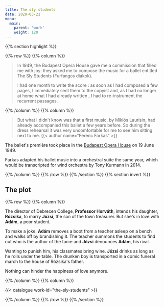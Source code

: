 ```yaml
---
title: The sly students
date: 2020-03-21
menu:
  main:
    parent: 'work'
    weight: 120
---
```


{{% section highlight %}}

{{% row %}}
{{% column %}}

> In 1949, the Budapest Opera House gave me a commission that filled me with joy:
> they asked me to compose the music for a ballet entitled The Sly Students
> (Furfangos diákok). 
>
> I had one month to write the score : as soon as I had composed a few pages,
> I immediately sent them to the copyist and, as I  had no longer at home what
> I had already written , I had to re-instrument the recurrent passages.

{{% /column %}}
{{% column %}}

> But what I didn't know was that a first music, by Miklós Laurisin, had
> already accompanied this ballet a few years before. So during the dress
> rehearsal it was very uncomfortable for me to see him sitting next to me.
> {{< author name="Ferenc Farkas" >}}

The ballet's première took place in the
[Budapest Opera House](https://en.wikipedia.org/wiki/Hungarian_State_Opera_House)
on 19 June 1949.

Farkas adapted his ballet music into a orchestral suite the same year,
which would be transcripted for wind orchestra by Tony Kurmann in 2014.

{{% /column %}}
{{% /row %}}
{{% /section %}}
{{% section invert %}}
## The plot

{{% row %}}
{{% column %}}

The director of Debrecen College, **Professor Horváth**, intends his daughter,
**Rózsika**, to marry **Józsi**, the son of the town treasurer.
But she's in love with **Adám**, a poor student.

To make a joke, **Adám** removes a boot from a teacher asleep on a bench and
walks off by brandishing it. The teacher summons the students to find out who
is the author of the farce and **Józsi** denounces **Adám**, his rival.

Wanting to punish him, his classmates bring wine. **Józsi** drinks as
long as he rolls under the table. The drunken boy is transported in a comic
funeral march to the house of Rózsika's father.

Nothing can hinder the happiness of love anymore.


{{% /column %}}
{{% column %}}

{{< catalogue work-id="the-sly-students" >}}

{{% /column %}}
{{% /row %}}
{{% /section %}}
